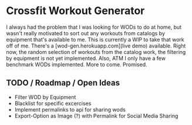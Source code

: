 # Crossfit Workout Generator

I always had the problem that I was looking for WODs to do at home, but wasn't really motivated to sort out any workouts from catalogs by equipment that's available to me.
This is currently a WIP to take that work off of me. There's a [wod-gen.herokuapp.com](live demo) available. Right now, the random selection of workouts from the catalog work,
the filtering by equipment is not yet implemented. Also, ATM I only have a few benchmark WODs implemented. More to come. Promised.

## TODO / Roadmap / Open Ideas

* Filter WOD by Equipment
* Blacklist for specific excercises
* Implement permalinks to api for sharing wods
* Export-Option as Image (?) with Permalink for Social Media Sharing
